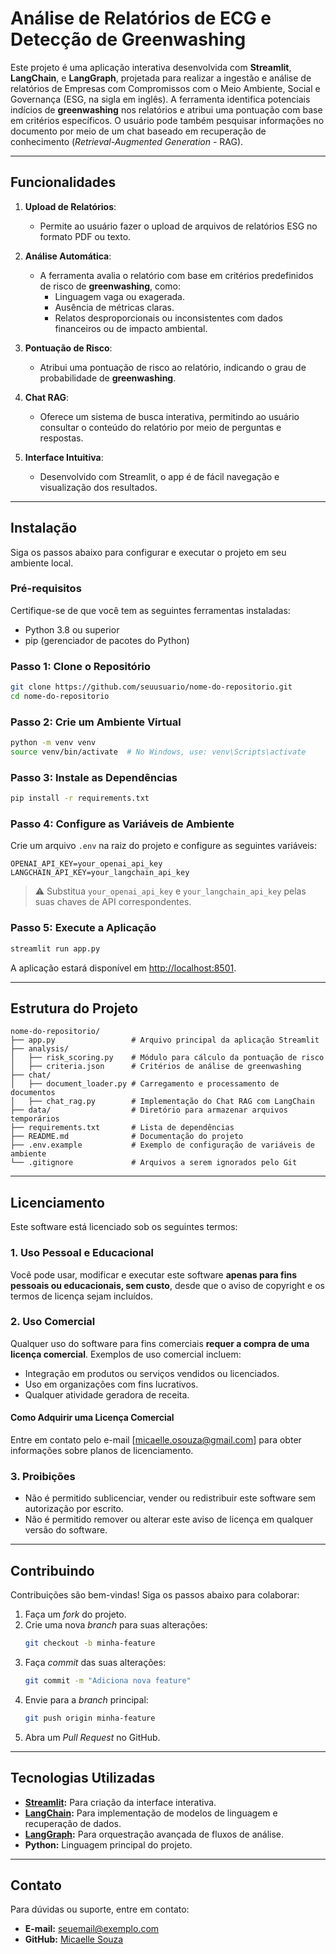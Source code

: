 # **Análise de Relatórios de ECG e Detecção de Greenwashing**

Este projeto é uma aplicação interativa desenvolvida com **Streamlit**, **LangChain**, e **LangGraph**, projetada para realizar a ingestão e análise de relatórios de Empresas com Compromissos com o Meio Ambiente, Social e Governança (ESG, na sigla em inglês). A ferramenta identifica potenciais indícios de **greenwashing** nos relatórios e atribui uma pontuação com base em critérios específicos. O usuário pode também pesquisar informações no documento por meio de um chat baseado em recuperação de conhecimento (*Retrieval-Augmented Generation* - RAG).

---

## **Funcionalidades**
1. **Upload de Relatórios**:
   - Permite ao usuário fazer o upload de arquivos de relatórios ESG no formato PDF ou texto.
   
2. **Análise Automática**:
   - A ferramenta avalia o relatório com base em critérios predefinidos de risco de **greenwashing**, como:
     - Linguagem vaga ou exagerada.
     - Ausência de métricas claras.
     - Relatos desproporcionais ou inconsistentes com dados financeiros ou de impacto ambiental.

3. **Pontuação de Risco**:
   - Atribui uma pontuação de risco ao relatório, indicando o grau de probabilidade de **greenwashing**.

4. **Chat RAG**:
   - Oferece um sistema de busca interativa, permitindo ao usuário consultar o conteúdo do relatório por meio de perguntas e respostas.

5. **Interface Intuitiva**:
   - Desenvolvido com Streamlit, o app é de fácil navegação e visualização dos resultados.

---

## **Instalação**
Siga os passos abaixo para configurar e executar o projeto em seu ambiente local.

### **Pré-requisitos**
Certifique-se de que você tem as seguintes ferramentas instaladas:
- Python 3.8 ou superior
- pip (gerenciador de pacotes do Python)

### **Passo 1: Clone o Repositório**
```bash
git clone https://github.com/seuusuario/nome-do-repositorio.git
cd nome-do-repositorio
```

### **Passo 2: Crie um Ambiente Virtual**
```bash
python -m venv venv
source venv/bin/activate  # No Windows, use: venv\Scripts\activate
```

### **Passo 3: Instale as Dependências**
```bash
pip install -r requirements.txt
```

### **Passo 4: Configure as Variáveis de Ambiente**
Crie um arquivo `.env` na raiz do projeto e configure as seguintes variáveis:
```env
OPENAI_API_KEY=your_openai_api_key
LANGCHAIN_API_KEY=your_langchain_api_key
```

> ⚠️ Substitua `your_openai_api_key` e `your_langchain_api_key` pelas suas chaves de API correspondentes.

### **Passo 5: Execute a Aplicação**
```bash
streamlit run app.py
```

A aplicação estará disponível em [http://localhost:8501](http://localhost:8501).

---

## **Estrutura do Projeto**

```plaintext
nome-do-repositorio/
├── app.py                 # Arquivo principal da aplicação Streamlit
├── analysis/
│   ├── risk_scoring.py    # Módulo para cálculo da pontuação de risco
│   ├── criteria.json      # Critérios de análise de greenwashing
├── chat/
│   ├── document_loader.py # Carregamento e processamento de documentos
│   ├── chat_rag.py        # Implementação do Chat RAG com LangChain
├── data/                  # Diretório para armazenar arquivos temporários
├── requirements.txt       # Lista de dependências
├── README.md              # Documentação do projeto
├── .env.example           # Exemplo de configuração de variáveis de ambiente
└── .gitignore             # Arquivos a serem ignorados pelo Git
```

---

## **Licenciamento**
Este software está licenciado sob os seguintes termos:

### **1. Uso Pessoal e Educacional**
Você pode usar, modificar e executar este software **apenas para fins pessoais ou educacionais, sem custo**, desde que o aviso de copyright e os termos de licença sejam incluídos.

### **2. Uso Comercial**
Qualquer uso do software para fins comerciais **requer a compra de uma licença comercial**. Exemplos de uso comercial incluem:
- Integração em produtos ou serviços vendidos ou licenciados.
- Uso em organizações com fins lucrativos.
- Qualquer atividade geradora de receita.

#### Como Adquirir uma Licença Comercial
Entre em contato pelo e-mail [micaelle.osouza@gmail.com] para obter informações sobre planos de licenciamento.

### **3. Proibições**
- Não é permitido sublicenciar, vender ou redistribuir este software sem autorização por escrito.
- Não é permitido remover ou alterar este aviso de licença em qualquer versão do software.

---

## **Contribuindo**
Contribuições são bem-vindas! Siga os passos abaixo para colaborar:

1. Faça um *fork* do projeto.
2. Crie uma nova *branch* para suas alterações:
   ```bash
   git checkout -b minha-feature
   ```
3. Faça *commit* das suas alterações:
   ```bash
   git commit -m "Adiciona nova feature"
   ```
4. Envie para a *branch* principal:
   ```bash
   git push origin minha-feature
   ```
5. Abra um *Pull Request* no GitHub.

---

## **Tecnologias Utilizadas**
- **[Streamlit](https://streamlit.io/):** Para criação da interface interativa.
- **[LangChain](https://www.langchain.com/):** Para implementação de modelos de linguagem e recuperação de dados.
- **[LangGraph](https://github.com/langgraph):** Para orquestração avançada de fluxos de análise.
- **Python:** Linguagem principal do projeto.

---

## **Contato**
Para dúvidas ou suporte, entre em contato:
- **E-mail:** seuemail@exemplo.com
- **GitHub:** [Micaelle Souza](https://github.com/micaelleos)

